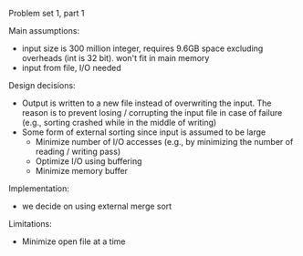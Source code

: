 Problem set 1, part 1

Main assumptions:
  - input size is 300 million integer, requires 9.6GB space excluding overheads (int is 32 bit). won't fit in main memory
  - input from file, I/O needed
  
Design decisions:
  - Output is written to a new file instead of overwriting the input.
      The reason is to prevent losing / corrupting the input file in case of failure (e.g., sorting crashed while in the middle of writing)
  - Some form of external sorting since input is assumed to be large
    - Minimize number of I/O accesses (e.g., by minimizing the number of reading / writing pass)
    - Optimize I/O using buffering
    - Minimize memory buffer

Implementation:
  - we decide on using external merge sort

Limitations:
  - Minimize open file at a time
